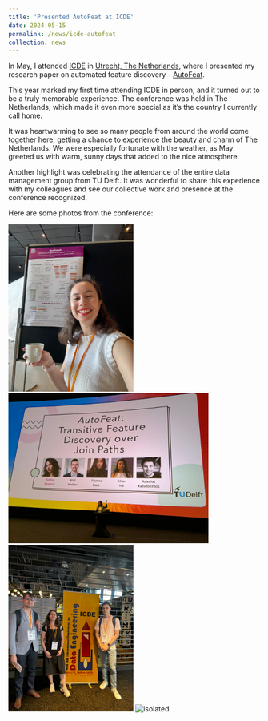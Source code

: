 ```yaml
---
title: 'Presented AutoFeat at ICDE'
date: 2024-05-15
permalink: /news/icde-autofeat
collection: news
---
```


In May, I attended [ICDE](https://icde2024.github.io/) in [Utrecht, The Netherlands](https://maps.app.goo.gl/Q7tFG5jKhjPzjosc8), where I presented my research paper on automated feature discovery - [AutoFeat](/publication/autofeat). 

This year marked my first time attending ICDE in person, and it turned out to be a truly memorable experience. 
The conference was held in The Netherlands, which made it even more special as it’s the country I currently call home.  

It was heartwarming to see so many people from around the world come together here, getting a chance to experience the beauty and charm of The Netherlands. 
We were especially fortunate with the weather, as May greeted us with warm, sunny days that added to the nice atmosphere.  

Another highlight was celebrating the attendance of the entire data management group from TU Delft. 
It was wonderful to share this experience with my colleagues and see our collective work and presence at the conference recognized.

Here are some photos from the conference: 

<img src="/images/conferences/icde/IMG_2347.jpg" alt="isolated" width="250"/>
<img src="/images/conferences/icde/11452db5-8188-4982-ab2d-3cdc583db81f.jpg" alt="isolated" width="400"/>

<img src="/images/conferences/icde/IMG_2332.jpg" alt="isolated" width="250"/>
<img src="/images/conferences/icde/IMG_2413.jpg" alt="isolated" width="400"/>
